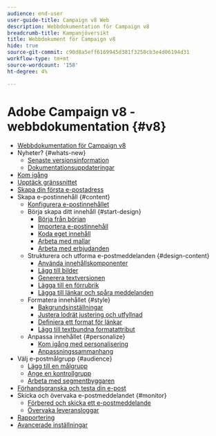 ```yaml
---
audience: end-user
user-guide-title: Campaign v8 Web
description: Webbdokumentation för Campaign v8
breadcrumb-title: Kampanjöversikt
title: Webbdokument för Campaign v8
hide: true
source-git-commit: c90d8a5eff6169945d381f3250cb3e4d06194d31
workflow-type: tm+mt
source-wordcount: '158'
ht-degree: 4%

---
```



# Adobe Campaign v8 - webbdokumentation {#v8}

+ [Webbdokumentation för Campaign v8](campaign-web-home.md)
+ Nyheter? {#whats-new}
   + [Senaste versionsinformation](rn/release-notes.md)
   + [Dokumentationsuppdateringar](rn/documentation-updates.md)
+ [Kom igång](get-started/get-started.md)
+ [Upptäck gränssnittet](get-started/user-interface.md)
+ [Skapa din första e-postadress](email/create-email.md)
+ Skapa e-postinnehåll {#content}
   + [Konfigurera e-postinnehållet](content/edit-content.md)
   + Börja skapa ditt innehåll {#start-design}
      + [Börja från början ](content/create-email-content.md)
      + [Importera e-postinnehåll](content/existing-content.md)
      + [Koda eget innehåll](content/code-content.md)
      + [Arbeta med mallar](content/email-templates.md)
      + [Arbeta med erbjudanden](content/offers.md)
   + Strukturera och utforma e-postmeddelanden {#design-content}
      + [Använda innehållskomponenter](content/content-components.md)
      + [Lägg till bilder](content/add-assets.md)
      + [Generera textversionen](content/text-version-email.md)
      + [Lägga till en förrubrik](content/preheader.md)
      + [Lägga till länkar och spåra meddelanden](content/message-tracking.md)
   + Formatera innehållet {#style}
      + [Bakgrundsinställningar](content/backgrounds.md)
      + [Justera lodrät justering och utfyllnad](content/adjusting-vertical-alignment-and-padding.md)
      + [Definiera ett format för länkar](content/styling-links.md)
      + [Lägg till textbundna formatattribut](content/adding-inline-styling-attributes.md)
   + Anpassa innehållet {#personalize}
      + [Kom igång med personalisering](personalization/personalize.md)
      + [Anpassningssammanhang](personalization/personalization-contexts.md)
+ Välj e-postmålgrupp {#audience}
   + [Lägg till en målgrupp](audience/add-audience.md)
   + [Ange en kontrollgrupp](audience/control-group.md)
   + [Arbeta med segmentbyggaren](audience/segment-builder.md)
+ [Förhandsgranska och testa din e-post](preview-test/preview-test.md)
+ Skicka och övervaka e-postmeddelandet {#monitor}
   + [Förbered och skicka ett e-postmeddelande](monitor/prepare-send.md)
   + [Övervaka leveransloggar](monitor/delivery-logs.md)
+ [Rapportering](reporting/reports.md)
+ [Avancerade inställningar](advanced-settings/delivery-settings.md)
